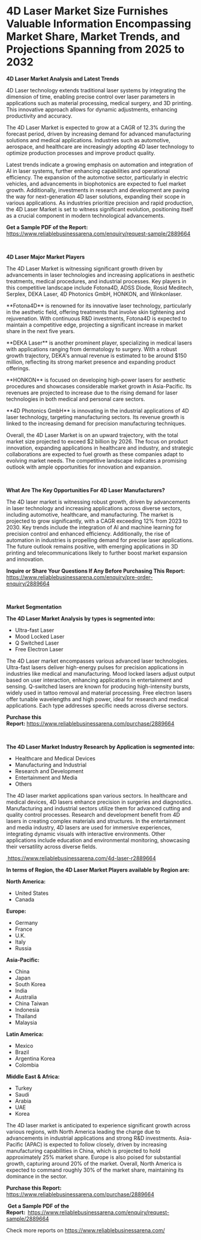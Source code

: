 <p><h1>4D Laser Market Size Furnishes Valuable Information Encompassing Market Share, Market Trends, and Projections Spanning from 2025 to 2032</h1></p><p><strong>4D Laser Market Analysis and Latest Trends</strong></p>
<p><p>4D Laser technology extends traditional laser systems by integrating the dimension of time, enabling precise control over laser parameters in applications such as material processing, medical surgery, and 3D printing. This innovative approach allows for dynamic adjustments, enhancing productivity and accuracy. </p><p>The 4D Laser Market is expected to grow at a CAGR of 12.3% during the forecast period, driven by increasing demand for advanced manufacturing solutions and medical applications. Industries such as automotive, aerospace, and healthcare are increasingly adopting 4D laser technology to optimize production processes and improve product quality. </p><p>Latest trends indicate a growing emphasis on automation and integration of AI in laser systems, further enhancing capabilities and operational efficiency. The expansion of the automotive sector, particularly in electric vehicles, and advancements in biophotonics are expected to fuel market growth. Additionally, investments in research and development are paving the way for next-generation 4D laser solutions, expanding their scope in various applications. As industries prioritize precision and rapid production, the 4D Laser Market is set to witness significant evolution, positioning itself as a crucial component in modern technological advancements.</p></p>
<p><strong>Get a Sample PDF of the Report:&nbsp;</strong> <a href="https://www.reliablebusinessarena.com/enquiry/request-sample/2889664?utm_campaign=3165&utm_medium=2&utm_source=Github&utm_content=ia&utm_term=14032025&utm_id=4d-laser">https://www.reliablebusinessarena.com/enquiry/request-sample/2889664</a></p>
<p>&nbsp;</p>
<p><strong>4D Laser Major Market Players</strong></p>
<p><p>The 4D Laser Market is witnessing significant growth driven by advancements in laser technologies and increasing applications in aesthetic treatments, medical procedures, and industrial processes. Key players in this competitive landscape include Fotona4D, ADSS Diode, Rosid Meditech, Serplex, DEKA Laser, 4D Photonics GmbH, HONKON, and Winkonlaser.</p><p>**Fotona4D** is renowned for its innovative laser technology, particularly in the aesthetic field, offering treatments that involve skin tightening and rejuvenation. With continuous R&D investments, Fotona4D is expected to maintain a competitive edge, projecting a significant increase in market share in the next five years.</p><p>**DEKA Laser** is another prominent player, specializing in medical lasers with applications ranging from dermatology to surgery. With a robust growth trajectory, DEKA's annual revenue is estimated to be around $150 million, reflecting its strong market presence and expanding product offerings.</p><p>**HONKON** is focused on developing high-power lasers for aesthetic procedures and showcases considerable market growth in Asia-Pacific. Its revenues are projected to increase due to the rising demand for laser technologies in both medical and personal care sectors.</p><p>**4D Photonics GmbH** is innovating in the industrial applications of 4D laser technology, targeting manufacturing sectors. Its revenue growth is linked to the increasing demand for precision manufacturing techniques.</p><p>Overall, the 4D Laser Market is on an upward trajectory, with the total market size projected to exceed $2 billion by 2026. The focus on product innovation, expanding applications in healthcare and industry, and strategic collaborations are expected to fuel growth as these companies adapt to evolving market needs. The competitive landscape indicates a promising outlook with ample opportunities for innovation and expansion.</p></p>
<p>&nbsp;</p>
<p><strong>What Are The Key Opportunities For 4D Laser Manufacturers?</strong></p>
<p><p>The 4D laser market is witnessing robust growth, driven by advancements in laser technology and increasing applications across diverse sectors, including automotive, healthcare, and manufacturing. The market is projected to grow significantly, with a CAGR exceeding 12% from 2023 to 2030. Key trends include the integration of AI and machine learning for precision control and enhanced efficiency. Additionally, the rise of automation in industries is propelling demand for precise laser applications. The future outlook remains positive, with emerging applications in 3D printing and telecommunications likely to further boost market expansion and innovation.</p></p>
<p><strong>Inquire or Share Your Questions If Any Before Purchasing This Report:</strong> <a href="https://www.reliablebusinessarena.com/enquiry/pre-order-enquiry/2889664?utm_campaign=3165&utm_medium=2&utm_source=Github&utm_content=ia&utm_term=14032025&utm_id=4d-laser">https://www.reliablebusinessarena.com/enquiry/pre-order-enquiry/2889664</a></p>
<p>&nbsp;</p>
<p><strong>Market Segmentation</strong></p>
<p><strong>The 4D Laser Market Analysis by types is segmented into:</strong></p>
<p><ul><li>Ultra-fast Laser</li><li>Mood Locked Laser</li><li>Q Switched Laser</li><li>Free Electron Laser</li></ul></p>
<p><p>The 4D Laser market encompasses various advanced laser technologies. Ultra-fast lasers deliver high-energy pulses for precision applications in industries like medical and manufacturing. Mood locked lasers adjust output based on user interaction, enhancing applications in entertainment and sensing. Q-switched lasers are known for producing high-intensity bursts, widely used in tattoo removal and material processing. Free electron lasers offer tunable wavelengths and high power, ideal for research and medical applications. Each type addresses specific needs across diverse sectors.</p></p>
<p><strong>Purchase this Report:&nbsp;</strong><a href="https://www.reliablebusinessarena.com/purchase/2889664?utm_campaign=3165&utm_medium=2&utm_source=Github&utm_content=ia&utm_term=14032025&utm_id=4d-laser">https://www.reliablebusinessarena.com/purchase/2889664</a></p>
<p>&nbsp;</p>
<p><strong>The 4D Laser Market Industry Research by Application is segmented into:</strong></p>
<p><ul><li>Healthcare and Medical Devices</li><li>Manufacturing and Industrial</li><li>Research and Development</li><li>Entertainment and Media</li><li>Others</li></ul></p>
<p><p>The 4D laser market applications span various sectors. In healthcare and medical devices, 4D lasers enhance precision in surgeries and diagnostics. Manufacturing and industrial sectors utilize them for advanced cutting and quality control processes. Research and development benefit from 4D lasers in creating complex materials and structures. In the entertainment and media industry, 4D lasers are used for immersive experiences, integrating dynamic visuals with interactive environments. Other applications include education and environmental monitoring, showcasing their versatility across diverse fields.</p></p>
<p><a href="https://www.reliablebusinessarena.com/4d-laser-r2889664?utm_campaign=3165&utm_medium=2&utm_source=Github&utm_content=ia&utm_term=14032025&utm_id=4d-laser">&nbsp;https://www.reliablebusinessarena.com/4d-laser-r2889664</a></p>
<p><strong>In terms of Region, the 4D Laser Market Players available by Region are:</strong></p>
<p>
    <p> <strong> North America: </strong>
        <ul>
            <li>United States</li>
            <li>Canada</li>
        </ul>
        </p> 
    <p> <strong> Europe: </strong>
        <ul>
            <li>Germany</li>
            <li>France</li>
            <li>U.K.</li>
            <li>Italy</li>
            <li>Russia</li>
        </ul>
        </p> 
    <p> <strong> Asia-Pacific: </strong>
        <ul>
            <li>China</li>
            <li>Japan</li>
            <li>South Korea</li>
            <li>India</li>
            <li>Australia</li>
            <li>China Taiwan</li>
            <li>Indonesia</li>
            <li>Thailand</li>
            <li>Malaysia</li>
        </ul>
        </p> 
    <p> <strong> Latin America: </strong>
        <ul>
            <li>Mexico</li>
            <li>Brazil</li>
            <li>Argentina Korea</li>
            <li>Colombia</li>
        </ul>
        </p> 
    <p> <strong> Middle East & Africa: </strong>
        <ul>
            <li>Turkey</li>
            <li>Saudi</li>
            <li>Arabia</li>
            <li>UAE</li>
            <li>Korea</li>
        </ul>
    </p>
    </p>
<p><p>The 4D laser market is anticipated to experience significant growth across various regions, with North America leading the charge due to advancements in industrial applications and strong R&D investments. Asia-Pacific (APAC) is expected to follow closely, driven by increasing manufacturing capabilities in China, which is projected to hold approximately 25% market share. Europe is also poised for substantial growth, capturing around 20% of the market. Overall, North America is expected to command roughly 30% of the market share, maintaining its dominance in the sector.</p></p>
<p><strong>Purchase this Report: </strong><a href="https://www.reliablebusinessarena.com/purchase/2889664?utm_campaign=3165&utm_medium=2&utm_source=Github&utm_content=ia&utm_term=14032025&utm_id=4d-laser">https://www.reliablebusinessarena.com/purchase/2889664</a></p>
<p>&nbsp;<strong>Get a Sample PDF of the Report:&nbsp;&nbsp;</strong><a href="https://www.reliablebusinessarena.com/enquiry/request-sample/2889664?utm_campaign=3165&utm_medium=2&utm_source=Github&utm_content=ia&utm_term=14032025&utm_id=4d-laser">https://www.reliablebusinessarena.com/enquiry/request-sample/2889664</a></p>
<p><strong></strong></p>
<p>Check more reports on <a href="https://www.reliablebusinessarena.com/?utm_campaign=3165&utm_medium=2&utm_source=Github&utm_content=ia&utm_term=14032025&utm_id=4d-laser">https://www.reliablebusinessarena.com/</a></p>